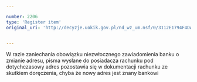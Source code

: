 ```yaml
---

number: 2206
type: 'Register item'
original_uri: 'http://decyzje.uokik.gov.pl/nd_wz_um.nsf/0/3112E1794F4DADE1C1257845004BB61B?OpenDocument'


---
```


W razie zaniechania obowiązku niezwłocznego zawiadomienia banku o zmianie adresu, pisma wysłane do posiadacza rachunku pod dotychczasowy adres pozostawia się w dokumentacji rachunku ze skutkiem doręczenia, chyba że nowy adres jest znany bankowi
